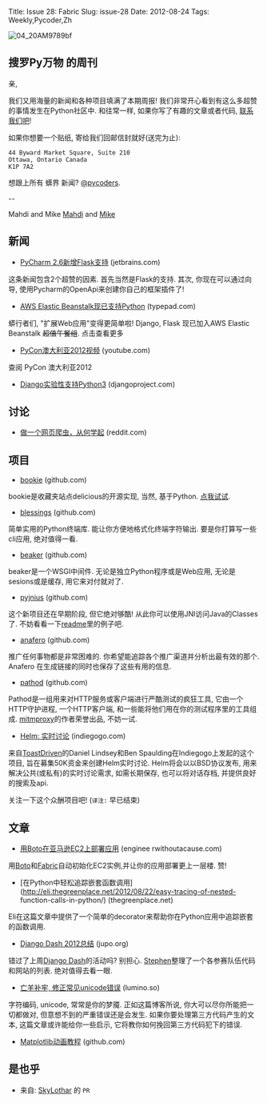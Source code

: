 Title: Issue 28: Fabric
Slug: issue-28
Date: 2012-08-24
Tags: Weekly,Pycoder,Zh

![04_20AM9789bf](https://gallery.mailchimp.com/9735795484d2e4c204da82a29/images/Image_202014_01_22_20at_2010.45.04_20AM9789bf.png)

##  搜罗Py万物 的周刊

亲,

我们又用海量的新闻和各种项目填满了本期周报!
我们非常开心看到有这么多超赞的事情发生在Python社区中.
和往常一样, 如果你写了有趣的文章或者代码, [联系我们吧](admin@pycoders.com)!

如果你想要一个贴纸, 寄给我们回邮信封就好(送完为止):

    44 Byward Market Square, Suite 210
    Ottawa, Ontario Canada
    K1P 7A2


想跟上所有 蠎界 新闻? [@pycoders](http://twitter.com/pycoders).

--

Mahdi and Mike
[Mahdi](https://twitter.com/#!/myusuf3) and [Mike](https://twitter.com/#!/mgrouchy)


## 新闻

- [PyCharm 2.6新增Flask支持](http://blog.jetbrains.com/pycharm/2012/08/flask-in-pycharm-26-eap/) (jetbrains.com)

这条新闻包含2个超赞的因素. 首先当然是Flask的支持. 其次, 你现在可以通过向导, 使用Pycharm的OpenApi来创建你自己的框架插件了!


- [AWS Elastic Beanstalk现已支持Python](http://aws.typepad.com/aws/2012/08/announcing-aws-elastic-beanstalk-support-for-python-and-seamless-database-integration.html) (typepad.com)

蟒行者们, "扩展Web应用"变得更简单啦! Django, Flask 现已加入AWS Elastic Beanstalk <del>超值午餐组</del>. 点击查看更多


- [PyCon澳大利亚2012视频](http://www.youtube.com/pyconau) (youtube.com)

查阅 PyCon 澳大利亚2012


- [Django实验性支持Python3](https://www.djangoproject.com/weblog/2012/aug/19/experimental-python-3-support/) (djangoproject.com)


## 讨论

- [做一个网页爬虫，从何学起](http://www.reddit.com/r/Python/comments/yfe5u/ask_rpython_making_a_web_bot_where_do_i_start/) (reddit.com)


## 项目

- [bookie](https://github.com/mitechie/bookie) (github.com)

bookie是收藏夹站点delicious的开源实现, 当然, 基于Python. [点我试试](https://bmark.us/).


- [blessings](https://github.com/erikrose/blessings) (github.com)

简单实用的Python终端库. 能让你方便地格式化终端字符输出. 要是你打算写一些cli应用, 绝对值得一看.


- [beaker](https://github.com/bbangert/beaker) (github.com)

beaker是一个WSGI中间件. 无论是独立Python程序或是Web应用, 无论是sesions或是缓存, 用它来对付就对了.


- [pyjnius](https://github.com/kivy/pyjnius) (github.com)

这个新项目还在早期阶段, 但它绝对够酷! 从此你可以使用JNI访问Java的Classes了.
不妨看看一下[readme](http://github.com/kivy/pyjnius#pyjnius)里的例子吧.


- [anafero](https://github.com/eldarion/anafero) (github.com)

推广任何事物都是非常困难的. 你希望能追踪各个推广渠道并分析出最有效的那个.
Anafero 在生成链接的同时也保存了这些有用的信息.


- [pathod](https://github.com/cortesi/pathod) (github.com)

Pathod是一组用来对HTTP服务或客户端进行严酷测试的疯狂工具, 它由一个HTTP守护进程, 一个HTTP客户端, 和一些能将他们用在你的测试程序里的工具组成.
[mitmproxy](http://mitmproxy.org/)的作者荣誉出品, 不妨一试.


- [Helm: 实时讨论](http://www.indiegogo.com/helm) (indiegogo.com)

来自[ToastDriven](http://toastdriven.com/)的Daniel Lindsey和Ben Spaulding在Indiegogo上发起的这个项目, 旨在募集50K资金来创建Helm实时讨论.
Helm将会以以BSD协议发布, 用来解决公共(或私有)的实时讨论需求, 如需长期保存, 也可以将对话存档, 并提供良好的搜索及api.

关注一下这个众酬项目吧! (`译注:` 早已结束)


## 文章

- [用Boto在亚马逊EC2上部署应用](http://engineerwithoutacause.com/amazon-ec2-deployment-with-boto.html) (enginee
rwithoutacause.com)

用[Boto](https://github.com/boto/boto)和[Fabric](http://fabfile.org/)自动初始化EC2实例,并让你的应用部署更上一层楼. 赞!


- [在Python中轻松追踪嵌套函数调用](http://eli.thegreenplace.net/2012/08/22/easy-tracing-of-nested-
function-calls-in-python/) (thegreenplace.net)

Eli在这篇文章中提供了一个简单的decorator来帮助你在Python应用中追踪嵌套的函数调用.


- [Django Dash 2012总结](http://blog.jupo.org/2012/08/21/django-dash-2012-round-up/) (jupo.org)

错过了上周[Django Dash](http://www.djangodash.com/)的活动吗?
别担心. [Stephen](https://github.com/stephenmcd)整理了一个各参赛队伍代码和网站的列表.
绝对值得去看一眼.


- [亡羊补牢, 修正常见unicode错误](http://blog.lumino.so/2012/08/20/fix-unicode-mistakes-with-python/) (lumino.so)

字符编码, unicode, 常常是你的梦魇. 正如这篇博客所说, 你大可以尽你所能把一切都做对, 但意想不到的严重错误还是会发生. 如果你要处理第三方代码产生的文本, 这篇文章或许能给你一些启示, 它将教你如何挽回第三方代码犯下的错误.


- [Matplotlib动画教程](http://jakevdp.github.com/blog/2012/08/18/matplotlib-animation-tutorial/) (github.com)


## 是也乎
- 来自: [SkyLothar](https://gitcafe.com/SkyLothar) 的 `PR`